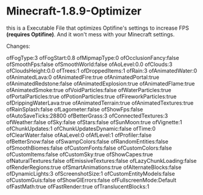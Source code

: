 # Minecraft-1.8.9-Optimizer
this is a Executable File that optimizes Optifine's settings to increase FPS **(requires Optifine)**. And it won't mess with your Minecraft settings.

Changes:

ofFogType:3
ofFogStart:0.8
ofMipmapType:0
ofOcclusionFancy:false
ofSmoothFps:false
ofSmoothWorld:false
ofAoLevel:0.0
ofClouds:3
ofCloudsHeight:0.0
ofTrees:1
ofDroppedItems:1
ofRain:3
ofAnimatedWater:0
ofAnimatedLava:0
ofAnimatedFire:true
ofAnimatedPortal:true
ofAnimatedRedstone:false
ofAnimatedExplosion:true
ofAnimatedFlame:true
ofAnimatedSmoke:true
ofVoidParticles:false
ofWaterParticles:true
ofPortalParticles:true
ofPotionParticles:true
ofFireworkParticles:true
ofDrippingWaterLava:true
ofAnimatedTerrain:true
ofAnimatedTextures:true
ofRainSplash:false
ofLagometer:false
ofShowFps:false
ofAutoSaveTicks:28800
ofBetterGrass:3
ofConnectedTextures:3
ofWeather:false
ofSky:false
ofStars:false
ofSunMoon:true
ofVignette:1
ofChunkUpdates:1
ofChunkUpdatesDynamic:false
ofTime:0
ofClearWater:false
ofAaLevel:0
ofAfLevel:1
ofProfiler:false
ofBetterSnow:false
ofSwampColors:false
ofRandomEntities:false
ofSmoothBiomes:false
ofCustomFonts:false
ofCustomColors:false
ofCustomItems:false
ofCustomSky:true
ofShowCapes:true
ofNaturalTextures:false
ofEmissiveTextures:false
ofLazyChunkLoading:false
ofRenderRegions:true
ofSmartAnimations:true
ofAlternateBlocks:false
ofDynamicLights:3
ofScreenshotSize:1
ofCustomEntityModels:false
ofCustomGuis:false
ofShowGlErrors:false
ofFullscreenMode:Default
ofFastMath:true
ofFastRender:true
ofTranslucentBlocks:1
